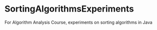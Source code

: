 # SortingAlgorithmsExperiments
For Algorithm Analysis Course, experiments on sorting algorithms in Java
